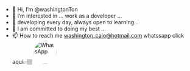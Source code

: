 - 👋 Hi, I’m @washingtonTon
- 👀 I’m interested in ... work as a developer ...
- 🌱 developing every day, always open to learning...
- 💞️ I am committed to doing my best ...
- 📫 How to reach me washington_caio@hotmail.com whatssapp click aqui👉🏽 <a href="https://api.whatsapp.com/send?phone=5511920113230&text=Ol%C3%A1%20vim%20do%20github" target="_blank">
  <img src="https://upload.wikimedia.org/wikipedia/commons/6/6b/WhatsApp.svg" 
       alt="WhatsApp" 
       width="60" 
       style="border-radius:50%;">
</a>

 
<!---
washingtonTon/washingtonTon is a ✨ special ✨ repository because its `README.md` (this file) appears on your GitHub profile.
You can click the Preview link to take a look at your changes.
--->
